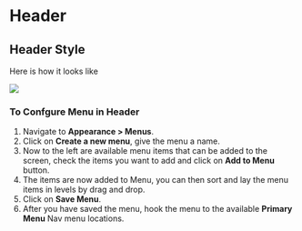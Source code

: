 # Header

## Header Style

 Here is how it looks like

![](http://transvelo.github.io/docs/mybag/images/header-style.png)

### To Confgure Menu in Header
1. Navigate to **Appearance > Menus**.
2. Click on **Create a new menu**, give the menu a name.
3. Now to the left are available menu items that can be added to the screen, check the items you want to add and click on **Add to Menu** button.
4. The items are now added to Menu, you can then sort and lay the menu items in levels by drag and drop.
5. Click on **Save Menu**.
6. After you have saved the menu, hook the menu to the available **Primary Menu** Nav menu locations.


